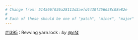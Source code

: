 ```yaml
---
# Change from: 514566f036a28113d3aefd4430f256658c08e82e
#
# Each of these should be one of "patch", "minor", "major"
---
```


[#1395](https://github.com/embroider-build/embroider/pull/1395) : Revving yarn.lock : _by [@ef4](https://github.com/ef4)_